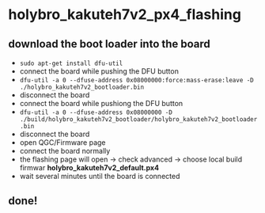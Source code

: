 # holybro_kakuteh7v2_px4_flashing

## download the boot loader into the board
- ```sudo apt-get install dfu-util```
- connect the board while pushing the DFU button
- ```dfu-util -a 0 --dfuse-address 0x08000000:force:mass-erase:leave -D ./holybro_kakuteh7v2_bootloader.bin```
- disconnect the board
- connect the board while pushiong the DFU button
- ```dfu-util -a 0 --dfuse-address 0x08000000 -D ./build/holybro_kakuteh7v2_bootloader/holybro_kakuteh7v2_bootloader.bin```
- disconnect the board
- open QGC/Firmware page
- connect the board normally
- the flashing page will open -> check advanced -> choose local build firmwar **holybro_kakuteh7v2_default.px4**
- wait several minutes until the board is connected
## done!
